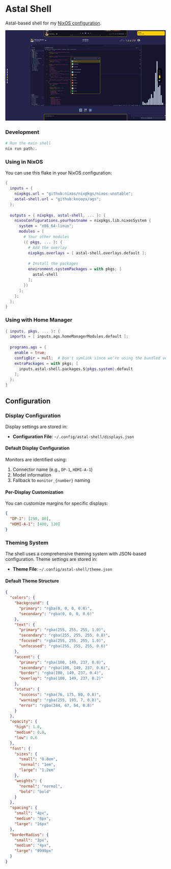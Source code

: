 # Astal Shell

Astal-based shell for my [NixOS configuration](https://github.com/knoopx/nix).

![Screenshot](https://github.com/knoopx/nix/blob/master/screenshot.png)

### Development

```bash
# Run the main shell
nix run path:.
```

### Using in NixOS

You can use this flake in your NixOS configuration:

```nix
{
  inputs = {
    nixpkgs.url = "github:nixos/nixpkgs/nixos-unstable";
    astal-shell.url = "github:knoopx/ags";
  };

  outputs = { nixpkgs, astal-shell, ... }: {
    nixosConfigurations.yourhostname = nixpkgs.lib.nixosSystem {
      system = "x86_64-linux";
      modules = [
        # Your other modules
        ({ pkgs, ... }: {
          # Add the overlay
          nixpkgs.overlays = [ astal-shell.overlays.default ];

          # Install the packages
          environment.systemPackages = with pkgs; [
            astal-shell
          ];
        })
      ];
    };
  };
}
```

### Using with Home Manager

```nix
{ inputs, pkgs, ... }: {
  imports = [ inputs.ags.homeManagerModules.default ];

  programs.ags = {
    enable = true;
    configDir = null;  # Don't symlink since we're using the bundled version
    extraPackages = with pkgs; [
      inputs.astal-shell.packages.${pkgs.system}.default
    ];
  };
}
```

## Configuration

### Display Configuration

Display settings are stored in:

- **Configuration File**: `~/.config/astal-shell/displays.json`

#### Default Display Configuration

Monitors are identified using:

1. Connector name (e.g., `DP-1`, `HDMI-A-1`)
2. Model information
3. Fallback to `monitor_{number}` naming

#### Per-Display Customization

You can customize margins for specific displays:

```json
{
  "DP-1": [250, 80],
  "HDMI-A-1": [400, 120]
}
```

### Theming System

The shell uses a comprehensive theming system with JSON-based configuration. Theme settings are stored in:

- **Theme File**: `~/.config/astal-shell/theme.json`

#### Default Theme Structure

```json
{
  "colors": {
    "background": {
      "primary": "rgba(0, 0, 0, 0.8)",
      "secondary": "rgba(0, 0, 0, 0.6)"
    },
    "text": {
      "primary": "rgba(255, 255, 255, 1.0)",
      "secondary": "rgba(255, 255, 255, 0.8)",
      "focused": "rgba(255, 255, 255, 1.0)",
      "unfocused": "rgba(255, 255, 255, 0.6)"
    },
    "accent": {
      "primary": "rgba(100, 149, 237, 0.8)",
      "secondary": "rgba(100, 149, 237, 0.6)",
      "border": "rgba(100, 149, 237, 0.4)",
      "overlay": "rgba(100, 149, 237, 0.2)"
    },
    "status": {
      "success": "rgba(76, 175, 80, 0.8)",
      "warning": "rgba(255, 193, 7, 0.8)",
      "error": "rgba(244, 67, 54, 0.8)"
    }
  },
  "opacity": {
    "high": 1.0,
    "medium": 0.8,
    "low": 0.6
  },
  "font": {
    "sizes": {
      "small": "0.8em",
      "normal": "1em",
      "large": "1.2em"
    },
    "weights": {
      "normal": "normal",
      "bold": "bold"
    }
  },
  "spacing": {
    "small": "4px",
    "medium": "8px",
    "large": "16px"
  },
  "borderRadius": {
    "small": "2px",
    "medium": "4px",
    "large": "9999px"
  }
}
```
